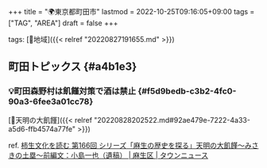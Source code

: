 +++
title = "🌍東京都町田市"
lastmod = 2022-10-25T09:16:05+09:00
tags = ["TAG", "AREA"]
draft = false
+++

tags: [🔖地域]({{< relref "20220827191655.md" >}})


## 町田トピックス {#a4b1e3}


### 💡町田森野村は飢饉対策で酒は禁止 {#f5d9bedb-c3b2-4fc0-90a3-6fee3a01cc78}

[📝天明の大飢饉]({{< relref "20220828202522.md#92ae479e-7222-4a33-a5d6-ffb4574a77fe" >}})

ref. [柿生文化を読む 第166回 シリーズ「麻生の歴史を探る」天明の大飢饉〜みさきの土塁〜前編文：小島一也（遺稿） | 麻生区 | タウンニュース](https://www.townnews.co.jp/0205/2020/03/06/520378.html)

